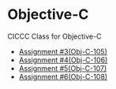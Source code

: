 # Objective-C
CICCC Class for Objective-C

- [Assignment #3(Obj-C-105)](https://github.com/Nismit/Objective-C/tree/master/Obj-C-105)
- [Assignment #4(Obj-C-106)](https://github.com/Nismit/Objective-C/tree/master/Obj-C-106)
- [Assignment #5(Obj-C-107)](https://github.com/Nismit/Objective-C/tree/master/Obj-C-107)
- [Assignment #6(Obj-C-108)](https://github.com/Nismit/Objective-C/tree/master/Obj-C-108)

